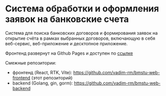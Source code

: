 # Система обработки и оформления заявок на банковские счета

Система для поиска банковских договоров и формирования заявок на открытие счёта в рамках выбранных договоров,
включающую в себя веб-сервис, веб-приложение и десктопное приложение.

Фронтенд развернут на Github Pages и доступен по [ссылке](https://vadim-rm.github.io/bmstu-web-frontend)

Смежные репозитории:

- фронтенд (React, RTK, Vite): https://github.com/vadim-rm/bmstu-web-frontend (этот репозиторий)
- backend (Golang, gin, gorm): https://github.com/vadim-rm/bmstu-web-backend 